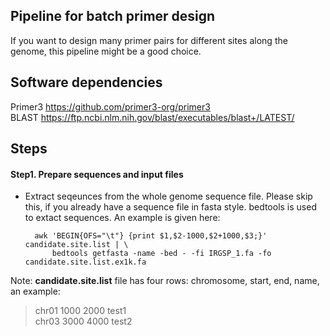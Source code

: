 ## Pipeline for batch primer design
If you want to design many primer pairs for different sites along the genome, this pipeline might be a good choice.


## Software dependencies
Primer3 <https://github.com/primer3-org/primer3><br>
BLAST <https://ftp.ncbi.nlm.nih.gov/blast/executables/blast+/LATEST/>

## Steps

#### Step1. Prepare sequences and input files

* Extract seqeunces from the whole genome sequence file. Please skip this, if you already have a sequence file in fasta style. bedtools is used to extact sequences. An example is given here:

        awk 'BEGIN{OFS="\t"} {print $1,$2-1000,$2+1000,$3;}' candidate.site.list | \
            bedtools getfasta -name -bed - -fi IRGSP_1.fa -fo candidate.site.list.ex1k.fa

Note: **candidate.site.list** file has four rows: chromosome,  start, end, name, an example:
>chr01   1000    2000    test1<br>
>chr03   3000    4000    test2<br>

